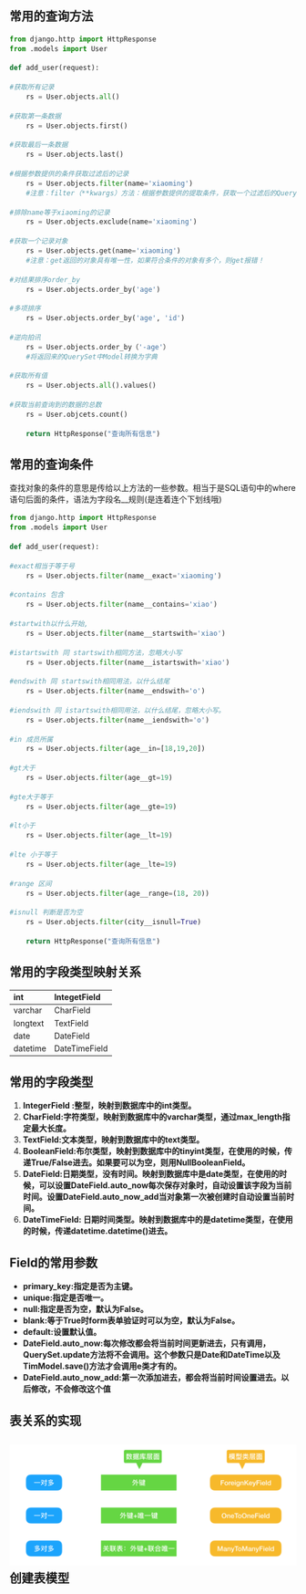 ## **常用的查询方法**

```py
from django.http import HttpResponse
from .models import User

def add_user(request):

#获取所有记录
    rs = User.objects.all()

#获取第一条数据
    rs = User.objects.first()

#获取最后一条数据
    rs = User.objects.last()

#根据参数提供的条件获取过滤后的记录
    rs = User.objects.filter(name='xiaoming')
    #注意：filter（**kwargs）方法：根据参数提供的提取条件，获取一个过滤后的QuerySet。   

#排除name等于xiaoming的记录
    rs = User.objects.exclude(name='xiaoming')

#获取一个记录对象
    rs = User.objects.get(name='xiaoming')
    #注意：get返回的对象具有唯一性，如果符合条件的对象有多个，则get报错！

#对结果排序order_by
    rs = User.objects.order_by('age')

#多项排序
    rs = User.objects.order_by('age', 'id')

#逆向拍讯
    rs = User.objects.order_by（'-age'）
    #将返回来的QuerySet中Model转换为字典

#获取所有值
    rs = User.objects.all().values()

#获取当前查询到的数据的总数
    rs = User.objcets.count()

    return HttpResponse("查询所有信息")
```

## **常用的查询条件**

查找对象的条件的意思是传给以上方法的一些参数。相当于是SQL语句中的where语句后面的条件，语法为字段名\_\_规则\(是连着连个下划线哦\)

```py
from django.http import HttpResponse
from .models import User

def add_user(request):

#exact相当于等于号
    rs = User.objects.filter(name__exact='xiaoming')

#contains 包含
    rs = User.objects.filter(name__contains='xiao')

#startwith以什么开始,
    rs = User.objects.filter(name__startswith='xiao')

#istartswith 同 startswith相同方法，忽略大小写
    rs = User.objects.filter(name__istartswith='xiao')

#endswith 同 startswith相同用法，以什么结尾
    rs = User.objects.filter(name__endswith='o')

#iendswith 同 istartswith相同用法，以什么结尾，忽略大小写。
    rs = User.objects.filter(name__iendswith='o')

#in 成员所属
    rs = User.objects.filter(age__in=[18,19,20])

#gt大于
    rs = User.objects.filter(age__gt=19)

#gte大于等于
    rs = User.objects.filter(age__gte=19)

#lt小于
    rs = User.objects.filter(age__lt=19)

#lte 小于等于
    rs = User.objects.filter(age__lte=19)

#range 区间
    rs = User.objects.filter(age__range=(18, 20))

#isnull 判断是否为空
    rs = User.objects.filter(city__isnull=True)

    return HttpResponse("查询所有信息")
```

## **常用的字段类型映射关系**

| int | IntegetField |
| :--- | :--- |
| varchar | CharField |
| longtext | TextField |
| date | DateField |
| datetime | DateTimeField |

## **常用的字段类型**

1. **IntegerField :整型，映射到数据库中的int类型。**
2. **CharField:字符类型，映射到数据库中的varchar类型，通过max\_length指定最大长度。**
3. **TextField:文本类型，映射到数据库中的text类型。**
4. **BooleanField:布尔类型，映射到数据库中的tinyint类型，在使用的时候，传递True/False进去。如果要可以为空，则用NullBooleanField。**
5. **DateField:日期类型，没有时间。映射到数据库中是date类型，在使用的时候，可以设置DateField.auto\_now每次保存对象时，自动设置该字段为当前时间。设置DateField.auto\_now\_add当对象第一次被创建时自动设置当前时间。**
6. **DateTimeField: 日期时间类型。映射到数据库中的是datetime类型，在使用的时候，传递datetime.datetime\(\)进去。**

## Field**的常用参数**

* **primary\_key:指定是否为主键。**
* **unique:指定是否唯一。**
* **null:指定是否为空，默认为False。**
* **blank:等于True时form表单验证时可以为空，默认为False。**
* **default:设置默认值。**
* **DateField.auto\_now:每次修改都会将当前时间更新进去，只有调用，QuerySet.update方法将不会调用。这个参数只是Date和DateTime以及TimModel.save\(\)方法才会调用e类才有的。**
* **DateField.auto\_now\_add:第一次添加进去，都会将当前时间设置进去。以后修改，不会修改这个值**

## 表关系的实现

## ![](/assets/orm02.png)创建表模型

```

```



